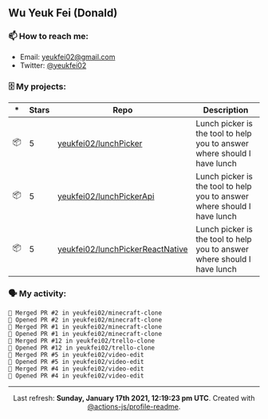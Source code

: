 ## Wu Yeuk Fei (Donald)

### 📫 How to reach me:

- Email: [yeukfei02@gmail.com](yeukfei02@gmail.com)
- Twitter: [@yeukfei02](https://twitter.com/yeukfei02)

### 🗄 My projects:

|*|Stars|Repo|Description|
|---|---|---|---|
| 📦 | 5 | [yeukfei02/lunchPicker](https://github.com/yeukfei02/lunchPicker) | Lunch picker is the tool to help you to answer where should I have lunch |
| 📦 | 5 | [yeukfei02/lunchPickerApi](https://github.com/yeukfei02/lunchPickerApi) | Lunch picker is the tool to help you to answer where should I have lunch |
| 📦 | 5 | [yeukfei02/lunchPickerReactNative](https://github.com/yeukfei02/lunchPickerReactNative) | Lunch picker is the tool to help you to answer where should I have lunch |

### 🗣 My activity:

```
🎉 Merged PR #2 in yeukfei02/minecraft-clone
💪 Opened PR #2 in yeukfei02/minecraft-clone
🎉 Merged PR #1 in yeukfei02/minecraft-clone
💪 Opened PR #1 in yeukfei02/minecraft-clone
🎉 Merged PR #12 in yeukfei02/trello-clone
💪 Opened PR #12 in yeukfei02/trello-clone
🎉 Merged PR #5 in yeukfei02/video-edit
💪 Opened PR #5 in yeukfei02/video-edit
🎉 Merged PR #4 in yeukfei02/video-edit
💪 Opened PR #4 in yeukfei02/video-edit
```

<!-- <img src="https://github-readme-stats.vercel.app/api?username=yeukfei02&show_icons=true&count_private=true&theme=radical" />

<img src="https://github-readme-stats.vercel.app/api/top-langs/?username=yeukfei02&theme=radical" /> -->

---

<p align="center">Last refresh: <b>Sunday, January 17th 2021, 12:19:23 pm UTC</b>. Created with <a href=https://github.com/marketplace/actions/profile-readme>@actions-js/profile-readme</a>.</p>
